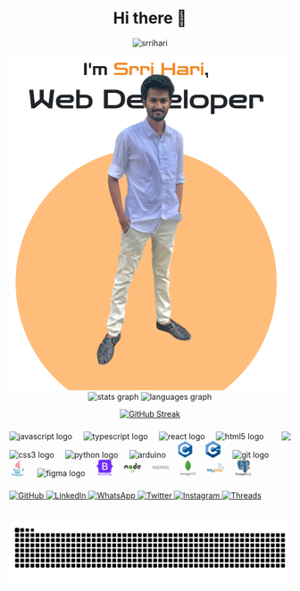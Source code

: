 ## <h1 align="center">Hi there  👋</h1>

<div align="center">
  <p> <img src="https://komarev.com/ghpvc/?username=srrihari&label=Profile%20views&color=ff8f20&style=flat&abbreviated=true" alt="srrihari" /> </p>
  <img src="public/Me.png" alt="Me" height="600"/>
</div>


<div align="center">
  <img src="https://github-readme-stats.vercel.app/api?username=srrihari&theme=flag-india&show_icons=true&hide_border=true&count_private=false" height="150" alt="stats graph"  />
  <img src="https://github-readme-stats.vercel.app/api/top-langs/?username=srrihari&theme=flag-india&show_icons=true&hide_border=true&layout=compact" height="150" alt="languages graph"  />
  <p><a href="https://git.io/streak-stats"><img src="https://github-readme-streak-stats.herokuapp.com/?user=srrihari&theme=flag-india&hide_border=true" alt="GitHub Streak" /></a></p>
</div>

###

<img align="right" height="150" src="https://i.pinimg.com/originals/bb/37/5c/bb375cdd655184ca2715ac5059e73651.gif"  />

###

<div align="left">
  
  <img src="https://cdn.jsdelivr.net/gh/devicons/devicon/icons/javascript/javascript-original.svg" height="30" alt="javascript logo"  />
  <img width="12" />
  <img src="https://cdn.jsdelivr.net/gh/devicons/devicon/icons/typescript/typescript-original.svg" height="30" alt="typescript logo"  />
  <img width="12" />
  <img src="https://cdn.jsdelivr.net/gh/devicons/devicon/icons/react/react-original.svg" height="30" alt="react logo"  />
  <img width="12" />
  <img src="https://cdn.jsdelivr.net/gh/devicons/devicon/icons/html5/html5-original.svg" height="30" alt="html5 logo"  />
  <img width="12" />
  <img src="https://cdn.jsdelivr.net/gh/devicons/devicon/icons/css3/css3-original.svg" height="30" alt="css3 logo"  />
  <img width="12" />
  <img src="https://cdn.jsdelivr.net/gh/devicons/devicon/icons/python/python-original.svg" height="30" alt="python logo"  />
  <img width="12" />
  <img src="https://cdn.worldvectorlogo.com/logos/arduino-1.svg" alt="arduino" height="30"/> 
  <img width="12" />
  <img src="https://raw.githubusercontent.com/devicons/devicon/master/icons/c/c-original.svg" height="30" alt="c logo"  />
  <img width="12" />
  <img src="https://raw.githubusercontent.com/devicons/devicon/master/icons/cplusplus/cplusplus-original.svg" height="30" alt="c++ logo"  />
  <img width="12" />
  <img src="https://www.vectorlogo.zone/logos/git-scm/git-scm-icon.svg" height="30" alt="git logo"  />
  <img width="12" />
  <img src="https://raw.githubusercontent.com/devicons/devicon/master/icons/java/java-original.svg" alt="java logo" height="30"  />
  <img width="12" />
  <img src="https://www.vectorlogo.zone/logos/figma/figma-icon.svg" height="30" alt="figma logo"  />
  <img width="12" />
  <img src="https://raw.githubusercontent.com/devicons/devicon/master/icons/bootstrap/bootstrap-plain-wordmark.svg" height="30" alt="bootstrap logo"  />
  <img width="12" />
  <img src="https://raw.githubusercontent.com/devicons/devicon/master/icons/nodejs/nodejs-original-wordmark.svg" height="30" alt="nodeJs logo"  />
  <img width="12" />
  <img src="https://raw.githubusercontent.com/devicons/devicon/master/icons/express/express-original-wordmark.svg" height="30" alt="express logo"  />
  <img width="12" />
  <img src="https://raw.githubusercontent.com/devicons/devicon/master/icons/mongodb/mongodb-original-wordmark.svg" height="30" alt="mongodb logo"  />
  <img width="12" />
  <img src="https://raw.githubusercontent.com/devicons/devicon/master/icons/mysql/mysql-original-wordmark.svg" height="30" alt="mysql logo"  />
  <img width="12" />
  <img src="https://raw.githubusercontent.com/devicons/devicon/master/icons/postgresql/postgresql-original-wordmark.svg" height="30" alt="postgres logo"  />
</div>

###

<div align="left">
  <a href="https://github.com/srrihari" target="_blank">
    <img src="https://img.shields.io/static/v1?message=GitHub&logo=github&label=&color=181717&logoColor=white&labelColor=&style=for-the-badge" height="30" alt="GitHub" />
  </a>
  <a href="https://www.linkedin.com/in/srri-hari-t-r-30b69829b/" target="_blank">
    <img src="https://img.shields.io/static/v1?message=LinkedIn&logo=linkedin&label=&color=0077B5&logoColor=white&labelColor=&style=for-the-badge" height="30" alt="LinkedIn" />
  </a>
  <a href="https://wa.me/7339281365" target="_blank">
    <img src="https://img.shields.io/static/v1?message=WhatsApp&logo=whatsapp&label=&color=25D366&logoColor=white&labelColor=&style=for-the-badge" height="30" alt="WhatsApp" />
  </a>
  <a href="https://x.com/SrriHariTR?t=3gQr5QIekGhyFrJxnKqb1Q&s=09" target="_blank">
    <img src="https://img.shields.io/static/v1?message=Twitter&logo=twitter&label=&color=1DA1F2&logoColor=white&labelColor=&style=for-the-badge" height="30" alt="Twitter" />
  </a>
  <a href="https://www.instagram.com/srriharitr" target="_blank">
    <img src="https://img.shields.io/static/v1?message=Instagram&logo=instagram&label=&color=E4405F&logoColor=white&labelColor=&style=for-the-badge" height="30" alt="Instagram" />
  </a>
  <a href="https://www.threads.net/@srriharitr" target="_blank">
    <img src="https://img.shields.io/static/v1?message=Threads&logo=threads&label=&color=000000&logoColor=white&labelColor=&style=for-the-badge" height="30" alt="Threads" />
  </a>
</div>

###

<br clear="both">

<div align="center">
<img src="https://raw.githubusercontent.com/srrihari/srrihari/output/snake.svg" alt="Snake animation" />
</div>



